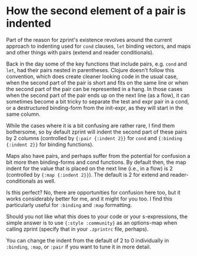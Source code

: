 # How the second element of a pair is indented

Part of the reason for zprint's existence revolves around the
current approach to indenting used for `cond` clauses, `let` binding vectors,
and maps and other things with pairs (extend and reader conditionals).

Back in the day some of the key functions that include pairs, e.g.
`cond` and `let`, had their pairs nested in parentheses.  Clojure doesn't
follow this convention, which does create cleaner looking code in
the usual case, when the second part of the pair is short and fits
on the same line or when the second part of the pair can be represented
in a hang.  In those cases when the second part of the pair ends
up on the next line (as a flow), it can sometimes become a bit
tricky to separate the test and expr pair in a cond, or a destructured
binding-form from the init-expr, as they will start in the same
column.

While the cases where it is a bit confusing are rather rare, I
find them bothersome, so by default zprint will indent the
second part of these pairs by 2 columns (controlled by `{:pair {:indent 2}}`
for `cond` and `{:binding {:indent 2}}` for binding functions).

Maps also have pairs, and perhaps suffer from the potential
for confusion a bit more then binding-forms and cond functions.
By default then, the map indent for the value that is placed on the
next line (i.e., in a flow) is 2 (controlled by `{:map {:indent 2}}`).
The default is 2 for extend and reader-conditionals as well.

Is this perfect?  No, there are opportunities for confusion here
too, but it works considerably better for me, and it might for
you too. I find this particularly useful for `:binding` and `:map`
formatting.

Should you not like what this does to your code or your s-expressions,
the simple answer is to use `{:style :community}` as an options-map
when calling zprint (specify that in your `.zprintrc` file, perhaps).

You can change the indent from the default of 2 to 0 individually
in `:binding`, `:map`, or `:pair` if you want to tune it in more detail.

